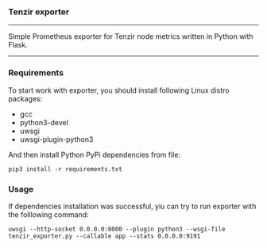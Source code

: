 ### Tenzir exporter
---
Simple Prometheus exporter for Tenzir node metrics written in Python with Flask.

---

### Requirements
To start work with exporter, you should install following Linux distro packages:
- gcc
- python3-devel
- uwsgi
- uwsgi-plugin-python3

And then install Python PyPi dependencies from file:
```
pip3 install -r requirements.txt
```

### Usage
If dependencies installation was successful, yiu can try to run exporter with the folllowing command:
```
uwsgi --http-socket 0.0.0.0:8000 --plugin python3 --wsgi-file tenzir_exporter.py --callable app --stats 0.0.0.0:9191
```
